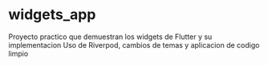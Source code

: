 # widgets_app

Proyecto practico que demuestran los widgets de Flutter y su implementacion 
Uso de Riverpod, cambios de temas y aplicacion de codigo limpio
